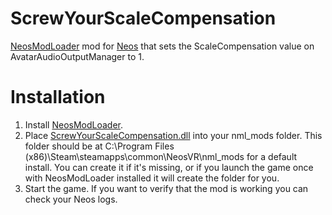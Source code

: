 # ScrewYourScaleCompensation
[NeosModLoader](https://github.com/zkxs/NeosModLoader) mod for [Neos](https://neos.com/) that sets the ScaleCompensation value on AvatarAudioOutputManager to 1.

# Installation
1. Install [NeosModLoader](https://github.com/zkxs/NeosModLoader).
2. Place [ScrewYourScaleCompensation.dll](https://github.com/NeroWolf001/ScrewYourScaleCompensation/releases/download/v1.0.2/ScrewYourScaleCompensation.dll) into your nml_mods folder. This folder should be at C:\Program Files (x86)\Steam\steamapps\common\NeosVR\nml_mods for a default install. You can create it if it's missing, or if you launch the game once with NeosModLoader installed it will create the folder for you.
3. Start the game. If you want to verify that the mod is working you can check your Neos logs.
